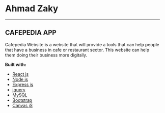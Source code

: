 # Ahmad Zaky
---
## CAFEPEDIA APP

Cafepedia Website is a website that will provide a tools that can help people that have a business in cafe or restaurant sector. This website can help them doing their business more digitally.

**Built with:**
* [React js](https://reactjs.org/)
* [Node js](https://nodejs.org/en/)
* [Express js](https://expressjs.com/)
* [jquery](https://jquery.com/)
* [MySQL](https://www.mysql.com/)
* [Bootstrap](https://getbootstrap.com/)
* [Canvas jS](https://canvasjs.com/)
  